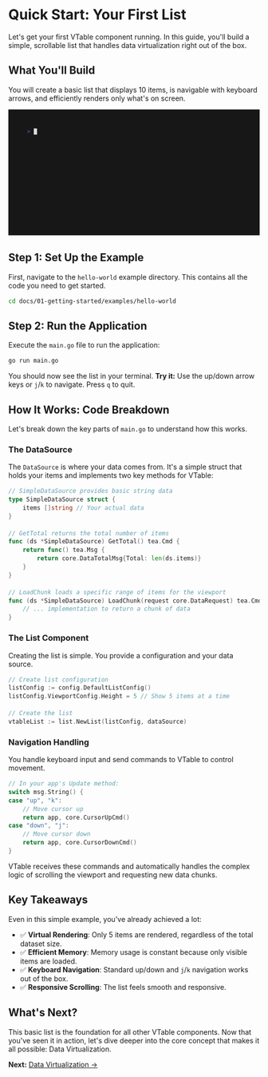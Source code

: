 # Quick Start: Your First List

Let's get your first VTable component running. In this guide, you'll build a simple, scrollable list that handles data virtualization right out of the box.

## What You'll Build

You will create a basic list that displays 10 items, is navigable with keyboard arrows, and efficiently renders only what's on screen.

![VTable Hello World Example](examples/hello-world/hello-world.gif)

## Step 1: Set Up the Example

First, navigate to the `hello-world` example directory. This contains all the code you need to get started.

```bash
cd docs/01-getting-started/examples/hello-world
```

## Step 2: Run the Application

Execute the `main.go` file to run the application:

```bash
go run main.go
```

You should now see the list in your terminal.
**Try it:** Use the up/down arrow keys or `j`/`k` to navigate. Press `q` to quit.

## How It Works: Code Breakdown

Let's break down the key parts of `main.go` to understand how this works.

### The DataSource

The `DataSource` is where your data comes from. It's a simple struct that holds your items and implements two key methods for VTable:

```go
// SimpleDataSource provides basic string data
type SimpleDataSource struct {
	items []string // Your actual data
}

// GetTotal returns the total number of items
func (ds *SimpleDataSource) GetTotal() tea.Cmd {
	return func() tea.Msg {
		return core.DataTotalMsg{Total: len(ds.items)}
	}
}

// LoadChunk loads a specific range of items for the viewport
func (ds *SimpleDataSource) LoadChunk(request core.DataRequest) tea.Cmd {
	// ... implementation to return a chunk of data
}
```

### The List Component

Creating the list is simple. You provide a configuration and your data source.

```go
// Create list configuration
listConfig := config.DefaultListConfig()
listConfig.ViewportConfig.Height = 5 // Show 5 items at a time

// Create the list
vtableList := list.NewList(listConfig, dataSource)
```

### Navigation Handling

You handle keyboard input and send commands to VTable to control movement.

```go
// In your app's Update method:
switch msg.String() {
case "up", "k":
    // Move cursor up
    return app, core.CursorUpCmd()
case "down", "j":
    // Move cursor down
    return app, core.CursorDownCmd()
}
```
VTable receives these commands and automatically handles the complex logic of scrolling the viewport and requesting new data chunks.

## Key Takeaways

Even in this simple example, you've already achieved a lot:

-   ✅ **Virtual Rendering**: Only 5 items are rendered, regardless of the total dataset size.
-   ✅ **Efficient Memory**: Memory usage is constant because only visible items are loaded.
-   ✅ **Keyboard Navigation**: Standard up/down and `j`/`k` navigation works out of the box.
-   ✅ **Responsive Scrolling**: The list feels smooth and responsive.

## What's Next?

This basic list is the foundation for all other VTable components. Now that you've seen it in action, let's dive deeper into the core concept that makes it all possible: Data Virtualization.

**Next:** [Data Virtualization →](../02-core-concepts/01-data-virtualization.md) 